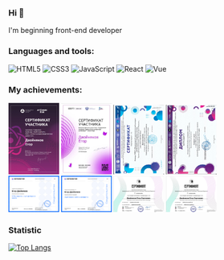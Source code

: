 ### Hi 👋
I'm beginning front-end developer

### Languages and tools:
<img src="https://upload.wikimedia.org/wikipedia/commons/thumb/6/61/HTML5_logo_and_wordmark.svg/600px-HTML5_logo_and_wordmark.svg.png" height="30" alt="HTML5"> <img src="https://upload.wikimedia.org/wikipedia/commons/d/d5/CSS3_logo_and_wordmark.svg" height="30" alt="CSS3"> <img src="https://upload.wikimedia.org/wikipedia/commons/6/6a/JavaScript-logo.png" height="30" alt="JavaScript"> <img src="https://upload.wikimedia.org/wikipedia/commons/a/a7/React-icon.svg" height="30" alt="React"> <img src="https://vuejs.org/images/logo.png" height="30" alt="Vue">
 


### My achievements:
<div align='left'>
<img src="photos/atomic.png" width="20%"  alt="CSS3">
<img src="photos/digit.png" width="20%"  alt="CSS3">
<img src="photos/mininser.png" width="20%"  alt="CSS3">
<img src="photos/minindipl.png" width="20%"  alt="CSS3">
 <img src="photos/netology-html.pdf" width="20%"  alt="CSS3">
<img src="photos/netology-mobile.pdf" width="20%"  alt="CSS3">
<img src="photos/graf.png" width="20%"  alt="CSS3">
<img src="photos/mobile.png" width="20%"  alt="CSS3">
</div>

### Statistic

[![Top Langs](https://github-readme-stats.vercel.app/api/top-langs/?username=jegorRegularUser&layout=compact&theme=dark)](https://github.com/anuraghazra/github-readme-stats)
